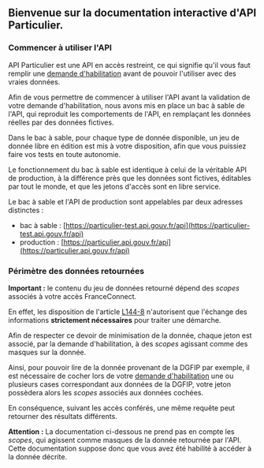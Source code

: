 ## Bienvenue sur la documentation interactive d'API Particulier.

### Commencer à utiliser l'API

API Particulier est une API en accès restreint, ce qui signifie qu'il vous faut remplir une [demande d'habilitation](https://datapass.api.gouv.fr) avant de pouvoir l'utiliser avec des vraies données.

Afin de vous permettre de commencer à utiliser l'API avant la validation de votre demande d'habilitation, nous avons mis en place un bac à sable de l'API, qui reproduit les comportements de l'API, en remplaçant les données réelles par des données fictives.

Dans le bac à sable, pour chaque type de donnée disponible, un jeu de donnée libre en édition est mis à votre disposition, afin que vous puissiez faire vos tests en toute autonomie.

Le fonctionnement du bac à sable est identique à celui de la véritable API de production, à la différence près que les données sont fictives, éditables par tout le monde, et que les jetons d'accès sont en libre service.

Le bac à sable et l'API de production sont appelables par deux adresses distinctes :

- bac à sable : [https://particulier-test.api.gouv.fr/api](https://particulier-test.api.gouv.fr/api)
- production : [https://particulier.api.gouv.fr/api](https://particulier.api.gouv.fr/api)

### Périmètre des données retournées

**Important :** le contenu du jeu de données retourné dépend des _scopes_ associés à votre accès FranceConnect.

En effet, les disposition de l'article [L144-8](https://www.legifrance.gouv.fr/affichCodeArticle.do?cidTexte=LEGITEXT000031366350&idArticle=LEGIARTI000031367412&dateTexte=&categorieLien=cid) n'autorisent que l'échange des informations **strictement nécessaires** pour traiter une démarche.

Afin de respecter ce devoir de minimisation de la donnée, chaque jeton est associé, par la demande d'habilitation, à des _scopes_ agissant comme des masques sur la donnée.

Ainsi, pour pouvoir lire de la donnée provenant de la DGFIP par exemple, il est nécessaire de cocher lors de votre [demande d'habilitation](https://datapass.api.gouv.fr) une ou plusieurs cases correspondant aux données de la DGFIP, votre jeton possèdera alors les _scopes_ associés aux données cochées.

En conséquence, suivant les accès conférés, une même requête peut retourner des résultats différents.

**Attention :** La documentation ci-dessous ne prend pas en compte les _scopes_, qui agissent comme masques de la donnée retournée par l'API. Cette documentation suppose donc que vous avez été habilité à accéder à la donnée décrite.
